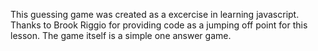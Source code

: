 This guessing game was created as a excercise in learning javascript.  Thanks to Brook Riggio for providing code as a jumping off point for this lesson.  The game itself is a simple one answer game. 